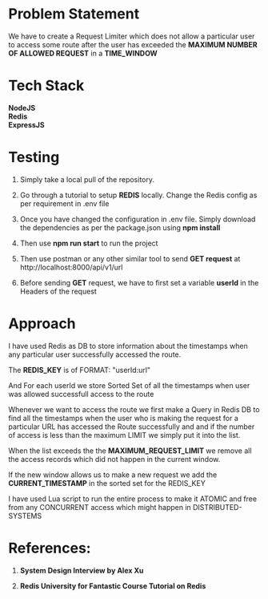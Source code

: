 # Problem Statement

We have to create a Request Limiter which does not allow a particular user to access some route after the user has exceeded the **MAXIMUM NUMBER OF ALLOWED REQUEST** in a **TIME_WINDOW**

# Tech Stack

**NodeJS** \
**Redis** \
**ExpressJS**

# Testing

1. Simply take a local pull of the repository.

2. Go through a tutorial to setup **REDIS** locally. Change the Redis config as per requirement in .env file

3. Once you have changed the configuration in .env file. Simply download the dependencies as per the package.json using **npm install**

4. Then use **npm run start** to run the project

5. Then use postman or any other similar tool to send **GET request** at http://localhost:8000/api/v1/url

6. Before sending **GET** request, we have to first set a variable **userId** in the Headers of the request

# Approach

I have used Redis as DB to store information about the timestamps when any particular user successfully accessed the route.

The **REDIS_KEY** is of FORMAT: "userId:url"

And For each userId we store Sorted Set of all the timestamps when user was allowed successfull access to the route

Whenever we want to access the route we first make a Query in Redis DB to find all the timestamps when the user who is making the request for a particular URL has accessed the Route successfully and and if the number of access is less than the maximum LIMIT we simply put it into the list.

When the list exceeds the the **MAXIMUM_REQUEST_LIMIT** we remove all the access records which did not happen in the current window.

If the new window allows us to make a new request we add the **CURRENT_TIMESTAMP** in the sorted set for the REDIS_KEY

I have used Lua script to run the entire process to make it ATOMIC and free from any CONCURRENT access which might happen in DISTRIBUTED-SYSTEMS

# References:

1. **System Design Interview by Alex Xu**

2. **Redis University for Fantastic Course Tutorial on Redis**
